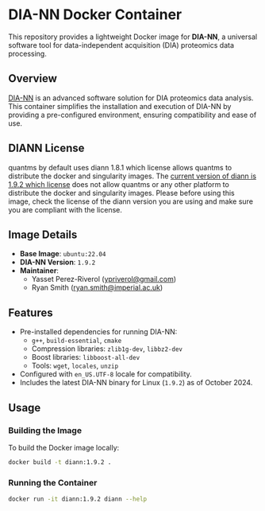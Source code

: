 # DIA-NN Docker Container

This repository provides a lightweight Docker image for **DIA-NN**, a universal software tool for data-independent acquisition (DIA) proteomics data processing.

## **Overview**

[DIA-NN](https://github.com/vdemichev/DiaNN) is an advanced software solution for DIA proteomics data analysis. This container simplifies the installation and execution of DIA-NN by providing a pre-configured environment, ensuring compatibility and ease of use.

## **DIANN License**

quantms by default uses diann 1.8.1 which license allows quantms to distribute the docker and singularity images. The [current version of diann is 1.9.2 which license](DIANN1.9.2-LICENSE.txt) does not allow quantms or any other platform to distribute the docker and singularity images. Please before using this image, check the license of the diann version you are using and make sure you are compliant with the license.

## **Image Details**

- **Base Image**: `ubuntu:22.04`
- **DIA-NN Version**: `1.9.2`
- **Maintainer**: 
  - Yasset Perez-Riverol ([ypriverol@gmail.com](mailto:ypriverol@gmail.com))
  - Ryan Smith ([ryan.smith@imperial.ac.uk](ryan.smith@imperial.ac.uk))

## **Features**

- Pre-installed dependencies for running DIA-NN:
  - `g++`, `build-essential`, `cmake`
  - Compression libraries: `zlib1g-dev`, `libbz2-dev`
  - Boost libraries: `libboost-all-dev`
  - Tools: `wget`, `locales`, `unzip`
- Configured with `en_US.UTF-8` locale for compatibility.
- Includes the latest DIA-NN binary for Linux (`1.9.2`) as of October 2024.

## **Usage**

### **Building the Image**

To build the Docker image locally:

```bash
docker build -t diann:1.9.2 .
```

### **Running the Container**

```bash
docker run -it diann:1.9.2 diann --help
```
